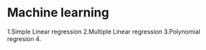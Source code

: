 # Machine learning
 
1.Simple Linear regression
2.Multiple Linear regression
3.Polynomial regresion
4.

